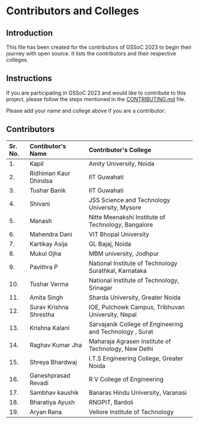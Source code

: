 # Contributors and Colleges

## Introduction

This file has been created for the contributors of GSSoC 2023 to begin their journey with open source. It lists the contributors and their respective colleges.

## Instructions

If you are participating in GSSoC 2023 and would like to contribute to this project, please follow the steps mentioned in the [CONTRIBUTING.md](CONTRIBUTING.md) file.

Please add your name and college above if you are a contributor:

## Contributors

| Sr. No. | Contibutor's Name      | Contributor's College                                    |
| :------ | :--------------------- | :------------------------------------------------------- |
| 1.      | Kapil                  | Amity University, Noida                                  |
| 2.      | Ridhiman Kaur Dhindsa  | IIT Guwahati                                             |
| 3.      | Tushar Banik           | IIT Guwahati                                             |
| 4.      | Shivani                | JSS Science and Technology University, Mysore            |
| 5.      | Manash                 | Nitte Meenakshi Institute of Technology, Bangalore       |
| 6.      | Mahendra Dani          | VIT Bhopal University                                    |
| 7.      | Kartikay Asija         | GL Bajaj, Noida                                          |
| 8.      | Mukul Ojha             | MBM university, Jodhpur                                  |
| 9.      | Pavithra P             | National Institute of Technology Surathkal, Karnataka    |
| 10.     | Tushar Verma           | National Institute of Technology, Srinagar               |
| 11.     | Amita Singh            | Sharda University, Greater Noida                         |
| 12.     | Surav Krishna Shrestha | IOE, Pulchowk Campus, Tribhuvan University, Nepal        |
| 13.     | Krishna Kalani         | Sarvajanik College of Engineering and Technology , Surat |
| 14.     | Raghav Kumar Jha       | Maharaja Agrasen Institute of Technology, New Delhi      |
| 15.     | Shreya Bhardwaj        | I.T.S Engineering College, Greater Noida                 |
| 16.     | Ganeshprasad Revadi    | R V College of Engineering                               |
| 17.     | Sambhav kaushik        | Banaras Hindu University, Varanasi                       |
| 18.     | Bharatiya Ayush        | RNGPIT, Bardoli                                          |
| 19.     | Aryan Rana             | Vellore Institute of Technology                          |
